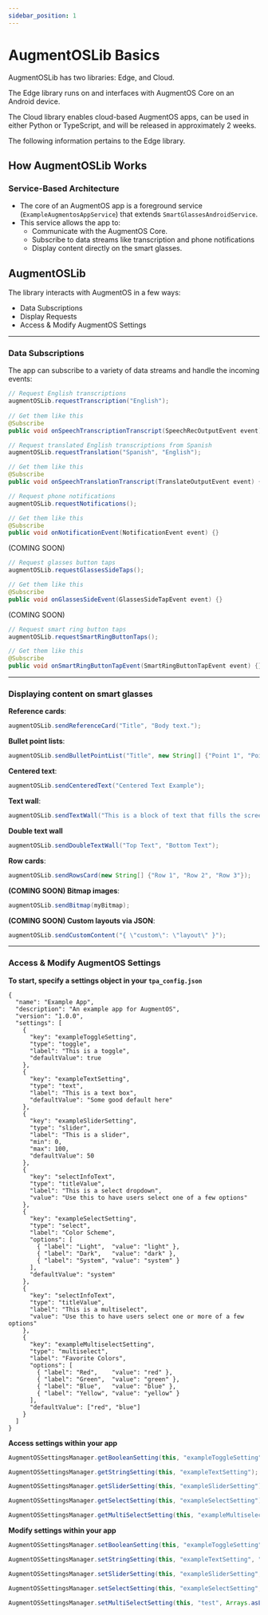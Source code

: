 ```yaml
---
sidebar_position: 1
---
```


# AugmentOSLib Basics

AugmentOSLib has two libraries: Edge, and Cloud.

The Edge library runs on and interfaces with AugmentOS Core on an Android device.

The Cloud library enables cloud-based AugmentOS apps, can be used in either Python or TypeScript, and will be released in approximately 2 weeks.

The following information pertains to the Edge library.

## **How AugmentOSLib Works**

### **Service-Based Architecture**
- The core of an AugmentOS app is a foreground service (`ExampleAugmentosAppService`) that extends `SmartGlassesAndroidService`.
- This service allows the app to:
  - Communicate with the AugmentOS Core.
  - Subscribe to data streams like transcription and phone notifications
  - Display content directly on the smart glasses.

## **AugmentOSLib**

The library interacts with AugmentOS in a few ways:
- Data Subscriptions
- Display Requests
- Access & Modify AugmentOS Settings

---

### **Data Subscriptions**

The app can subscribe to a variety of data streams and handle the incoming events:

```java
// Request English transcriptions 
augmentOSLib.requestTranscription("English");
    
// Get them like this
@Subscribe
public void onSpeechTranscriptionTranscript(SpeechRecOutputEvent event) {}
```

```java
// Request translated English transcriptions from Spanish
augmentOSLib.requestTranslation("Spanish", "English");

// Get them like this
@Subscribe
public void onSpeechTranslationTranscript(TranslateOutputEvent event) {}
```

```java
// Request phone notifications
augmentOSLib.requestNotifications();

// Get them like this
@Subscribe
public void onNotificationEvent(NotificationEvent event) {}
```

(COMING SOON)
```java
// Request glasses button taps
augmentOSLib.requestGlassesSideTaps();

// Get them like this
@Subscribe
public void onGlassesSideEvent(GlassesSideTapEvent event) {}
```

(COMING SOON)
```java
// Request smart ring button taps
augmentOSLib.requestSmartRingButtonTaps();

// Get them like this
@Subscribe
public void onSmartRingButtonTapEvent(SmartRingButtonTapEvent event) {}
```
--- 

### Displaying content on smart glasses
      
**Reference cards**:
```java
augmentOSLib.sendReferenceCard("Title", "Body text.");
```
**Bullet point lists**:
  ```java
  augmentOSLib.sendBulletPointList("Title", new String[] {"Point 1", "Point 2"});
  ```
**Centered text**:
  ```java
  augmentOSLib.sendCenteredText("Centered Text Example");
  ```
**Text wall**:
  ```java
  augmentOSLib.sendTextWall("This is a block of text that fills the screen.");
  ```
**Double text wall**
```java
augmentOSLib.sendDoubleTextWall("Top Text", "Bottom Text");
```
**Row cards**:
```java
augmentOSLib.sendRowsCard(new String[] {"Row 1", "Row 2", "Row 3"});
```
**(COMING SOON) Bitmap images**:
```java
augmentOSLib.sendBitmap(myBitmap);
```
**(COMING SOON) Custom layouts via JSON**:
```java
augmentOSLib.sendCustomContent("{ \"custom\": \"layout\" }");
```

---

### Access & Modify AugmentOS Settings

**To start, specify a settings object in your `tpa_config.json`**

```
{
  "name": "Example App",
  "description": "An example app for AugmentOS",
  "version": "1.0.0",
  "settings": [
    {
      "key": "exampleToggleSetting",
      "type": "toggle",
      "label": "This is a toggle",
      "defaultValue": true
    },
    {
      "key": "exampleTextSetting",
      "type": "text",
      "label": "This is a text box",
      "defaultValue": "Some good default here"
    },
    {
      "key": "exampleSliderSetting",
      "type": "slider",
      "label": "This is a slider",
      "min": 0,
      "max": 100,
      "defaultValue": 50
    },
    {
      "key": "selectInfoText",
      "type": "titleValue",
      "label": "This is a select dropdown",
      "value": "Use this to have users select one of a few options"
    },
    {
      "key": "exampleSelectSetting",
      "type": "select",
      "label": "Color Scheme",
      "options": [
        { "label": "Light",  "value": "light" },
        { "label": "Dark",   "value": "dark" },
        { "label": "System", "value": "system" }
      ],
      "defaultValue": "system"
    },
    {
      "key": "selectInfoText",
      "type": "titleValue",
      "label": "This is a multiselect",
      "value": "Use this to have users select one or more of a few options"
    },
    {
      "key": "exampleMultiselectSetting",
      "type": "multiselect",
      "label": "Favorite Colors",
      "options": [
        { "label": "Red",    "value": "red" },
        { "label": "Green",  "value": "green" },
        { "label": "Blue",   "value": "blue" },
        { "label": "Yellow", "value": "yellow" }
      ],
      "defaultValue": ["red", "blue"]
    }
  ]
}
```

**Access settings within your app**
```java
AugmentOSSettingsManager.getBooleanSetting(this, "exampleToggleSetting");

AugmentOSSettingsManager.getStringSetting(this, "exampleTextSetting");

AugmentOSSettingsManager.getSliderSetting(this, "exampleSliderSetting");

AugmentOSSettingsManager.getSelectSetting(this, "exampleSelectSetting");

AugmentOSSettingsManager.getMultiSelectSetting(this, "exampleMultiselectSetting");
```

**Modify settings within your app**
```java
AugmentOSSettingsManager.setBooleanSetting(this, "exampleToggleSetting", true);

AugmentOSSettingsManager.setStringSetting(this, "exampleTextSetting", "New value!");

AugmentOSSettingsManager.setSliderSetting(this, "exampleSliderSetting", 42);

AugmentOSSettingsManager.setSelectSetting(this, "exampleSelectSetting", "dark");

AugmentOSSettingsManager.setMultiSelectSetting(this, "test", Arrays.asList("blue", "red"));
```